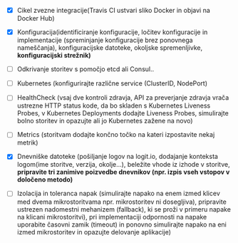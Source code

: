 - [x] Cikel zvezne integracije(Travis CI ustvari sliko Docker in objavi na Docker Hub)
- [x] Konfiguracija(identificiranje konfiguracije, ločitev konfiguracije in implementacije
  (spreminjanje konfiguracije brez ponovnega nameščanja), konfiguracijske datoteke, 
  okoljske spremenljivke, **konfiguracijski strežnik)**
- [ ] Odkrivanje storitev s pomočjo etcd ali Consul..
- [ ] Kubernetes (konfigurirajte različne service (ClusterID, NodePort)
- [ ] HealthCheck (vsaj dve kontroli zdravja, API za preverjanje zdravja vrača ustrezne HTTP status kode, 
  da bo skladen s Kubernetes Liveness Probes, v Kubernetes Deployments dodajte Liveness Probes, 
  simulirajte bolno storitev in opazujte ali jo Kubernetes zažene na novo) 
- [ ] Metrics (storitvam dodajte končno točko na kateri izpostavite nekaj metrik)
- [x] Dnevniške datoteke (pošiljanje logov na logit.io, dodajanje konteksta logom(ime storitve, verzija, okolje…),
  beležite vhode iz izhode v storitve, **pripravite tri zanimive poizvedbe dnevnikov 
  (npr. izpis vseh vstopov v določeno metodo)**
- [ ] Izolacija in toleranca napak (simulirajte napako na enem izmed klicev med dvema mikrostoritvama 
  npr. mikrostoritev ni dosegljiva), pripravite ustrezen nadomestni mehanizem (fallback), 
  ki se proži v primeru napake na klicani mikrostoritvi), pri implementaciji odpornosti na 
  napake uporabite časovni zamik (timeout) in ponovno simulirajte napako na eni izmed mikrostoritev 
  in opazujte delovanje aplikacije)


